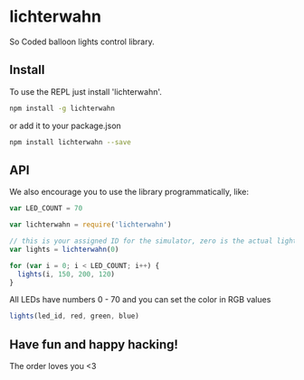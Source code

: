 # lichterwahn
So Coded balloon lights control library.

## Install
To use the REPL just install 'lichterwahn'.

```bash
npm install -g lichterwahn
```

or add it to your package.json

```bash
npm install lichterwahn --save
```

## API

We also encourage you to use the library programmatically, like:

```javascript
var LED_COUNT = 70

var lichterwahn = require('lichterwahn')

// this is your assigned ID for the simulator, zero is the actual lights installation
var lights = lichterwahn(0)

for (var i = 0; i < LED_COUNT; i++) {
  lights(i, 150, 200, 120)
}
```

All LEDs have numbers 0 - 70 and you can set the color in RGB values

```javascript
lights(led_id, red, green, blue)
```

## Have fun and happy hacking!

The order loves you <3
